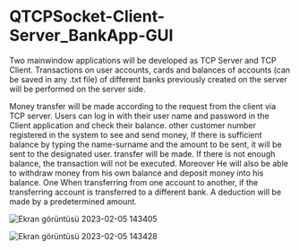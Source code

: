 # QTCPSocket-Client-Server_BankApp-GUI
Two mainwindow applications will be developed as TCP Server and TCP Client.
Transactions on user accounts, cards and balances of accounts (can be saved in any .txt file) of different banks previously created on the server will be performed on the server side.


Money transfer will be made according to the request from the client via TCP server.
Users can log in with their user name and password in the Client application and check their balance.
other customer number registered in the system to see and send money,
If there is sufficient balance by typing the name-surname and the amount to be sent, it will be sent to the designated user.
transfer will be made. If there is not enough balance, the transaction will not be executed. Moreover
He will also be able to withdraw money from his own balance and deposit money into his balance. One
When transferring from one account to another, if the transferring account is transferred to a different bank.
A deduction will be made by a predetermined amount.




![Ekran görüntüsü 2023-02-05 143405](https://user-images.githubusercontent.com/69524864/216816407-765a91a0-ce1f-4fc5-9235-6df15da37592.png)


![Ekran görüntüsü 2023-02-05 143428](https://user-images.githubusercontent.com/69524864/216816411-2697e61e-0eec-4cbd-919d-08d36f041fa8.png)
